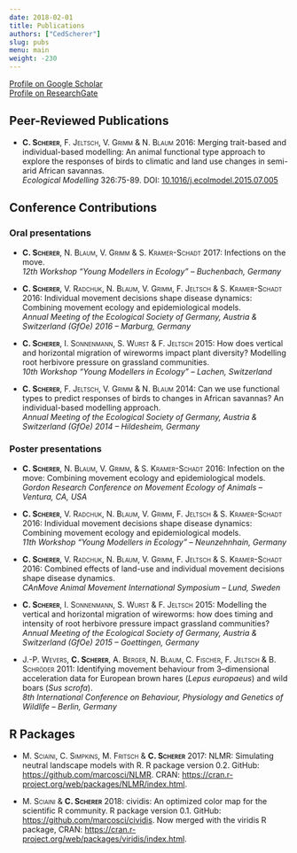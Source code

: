 ```yaml
---
date: 2018-02-01
title: Publications
authors: ["CedScherer"]
slug: pubs
menu: main
weight: -230
---
```


[Profile on Google Scholar](https://scholar.google.com/citations?user=6o61j_IAAAAJ&hl=en&oi=sra)  
[Profile on ResearchGate](https://www.researchgate.net/profile/Cedric_Scherer/contributions)

## Peer-Reviewed Publications

- <span style="font-variant:small-caps;">**C. Scherer**, F. Jeltsch, V. Grimm & N. Blaum</span> 2016: Merging trait-based and individual-based modelling: An animal functional type approach to explore the responses of birds to climatic and land use changes in semi-arid African savannas.  
*Ecological Modelling* 326:75-89. DOI: [10.1016/j.ecolmodel.2015.07.005](https://doi.org/10.1016/j.ecolmodel.2015.07.005)

## Conference Contributions

### Oral presentations
- <span style="font-variant:small-caps;">**C. Scherer**, N. Blaum, V. Grimm & S. Kramer-Schadt</span> 2017: Infections on the move.  
*12th Workshop “Young Modellers in Ecology” – Buchenbach, Germany*  

- <span style="font-variant:small-caps;">**C. Scherer**, V. Radchuk, N. Blaum, V. Grimm, F. Jeltsch & S. Kramer-Schadt</span> 2016: Individual movement decisions shape disease dynamics: Combining movement ecology and epidemiological models.  
*Annual Meeting of the Ecological Society of Germany, Austria & Switzerland (GfOe) 2016 – Marburg, Germany*  

- <span style="font-variant:small-caps;">**C. Scherer**, I. Sonnenmann, S. Wurst & F. Jeltsch</span> 2015: How does vertical and horizontal migration of wireworms impact plant diversity? Modelling root herbivore pressure on grassland communities.  
*10th Workshop “Young Modellers in Ecology” – Lachen, Switzerland*  

- <span style="font-variant:small-caps;">**C. Scherer**, F. Jeltsch, V. Grimm & N. Blaum</span> 2014: Can we use functional types to predict responses of birds to changes in African savannas? An individual-based modelling approach.  
*Annual Meeting of the Ecological Society of Germany, Austria & Switzerland (GfOe) 2014 – Hildesheim, Germany*

### Poster presentations
- <span style="font-variant:small-caps;">**C. Scherer**, N. Blaum, V. Grimm, & S. Kramer-Schadt</span> 2016: Infection on the move: Combining movement ecology and epidemiological models.  
*Gordon Research Conference on Movement Ecology of Animals – Ventura, CA, USA*  

- <span style="font-variant:small-caps;">**C. Scherer**, V. Radchuk, N. Blaum, V. Grimm, F. Jeltsch & S. Kramer-Schadt</span> 2016: Individual movement decisions shape disease dynamics: Combining movement ecology and epidemiological models.  
*11th Workshop “Young Modellers in Ecology” – Neunzehnhain, Germany*  

- <span style="font-variant:small-caps;">**C. Scherer**, V. Radchuk, N. Blaum, V. Grimm, F. Jeltsch & S. Kramer-Schadt</span> 2016: Combined effects of land-use and individual movement decisions shape disease dynamics.  
*CAnMove Animal Movement International Symposium – Lund, Sweden*  

- <span style="font-variant:small-caps;">**C. Scherer**, I. Sonnenmann, S. Wurst & F. Jeltsch</span> 2015: Modelling the vertical and horizontal migration of wireworms: how does timing and intensity of root herbivore pressure impact grassland communities?  
*Annual Meeting of the Ecological Society of Germany, Austria & Switzerland (GfOe) 2015 – Goettingen, Germany*  

- <span style="font-variant:small-caps;">J.-P. Wevers, **C. Scherer**, A. Berger, N. Blaum, C. Fischer, F. Jeltsch & B. Schröder</span> 2011: Identifying movement behaviour from 3–dimensional acceleration data for European brown hares (*Lepus europaeus*) and wild boars (*Sus scrofa*).  
*8th International Conference on Behaviour, Physiology and Genetics of Wildlife – Berlin, Germany*

## R Packages

- <span style="font-variant:small-caps;">M. Sciaini, C. Simpkins, M. Fritsch & **C. Scherer**</span> 2017: NLMR: Simulating neutral landscape models with R. R package version 0.2. GitHub: https://github.com/marcosci/NLMR. CRAN: https://cran.r-project.org/web/packages/NLMR/index.html.

- <span style="font-variant:small-caps;">M. Sciaini & **C. Scherer**</span> 2018: cividis: An optimized color map for the scientific R community. R package version 0.1. GitHub: https://github.com/marcosci/cividis. Now merged with the viridis R package, CRAN: https://cran.r-project.org/web/packages/viridis/index.html.

